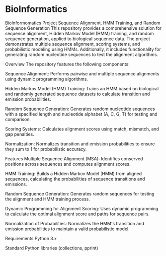 # BioInformatics
BioInformomatics Project
Sequence Alignment, HMM Training, and Random Sequence Generation
This repository provides a comprehensive solution for sequence alignment, Hidden Markov Model (HMM) training, and random sequence generation, applied to biological sequence data. The project demonstrates multiple sequence alignment, scoring systems, and probabilistic modeling using HMMs. Additionally, it includes functionality for generating random nucleotide sequences to test the alignment algorithms.

Overview
The repository features the following components:

Sequence Alignment: Performs pairwise and multiple sequence alignments using dynamic programming algorithms.

Hidden Markov Model (HMM) Training: Trains an HMM based on biological and randomly generated sequence datasets to calculate transition and emission probabilities.

Random Sequence Generation: Generates random nucleotide sequences with a specified length and nucleotide alphabet (A, C, G, T) for testing and comparison.

Scoring Systems: Calculates alignment scores using match, mismatch, and gap penalties.

Normalization: Normalizes transition and emission probabilities to ensure they sum to 1 for probabilistic accuracy.

Features
Multiple Sequence Alignment (MSA): Identifies conserved positions across sequences and computes alignment scores.

HMM Training: Builds a Hidden Markov Model (HMM) from aligned sequences, calculating the probabilities of sequence transitions and emissions.

Random Sequence Generation: Generates random sequences for testing the alignment and HMM training process.

Dynamic Programming for Alignment Scoring: Uses dynamic programming to calculate the optimal alignment score and paths for sequence pairs.

Normalization of Probabilities: Normalizes the HMM's transition and emission probabilities to maintain a valid probabilistic model.

Requirements
Python 3.x

Standard Python libraries (collections, pprint)
